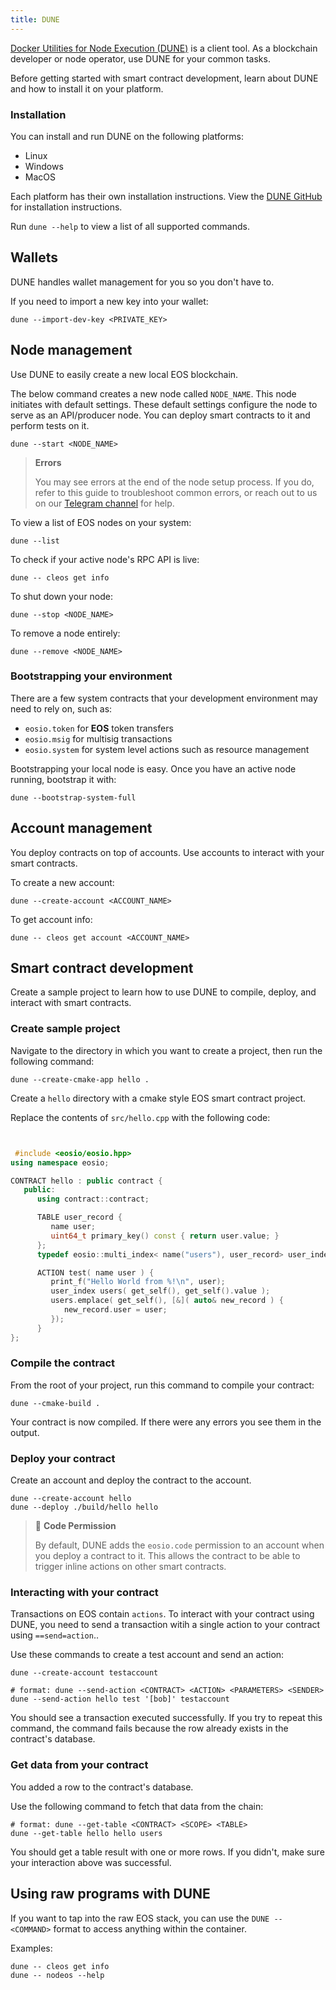 ```yaml
---
title: DUNE
---
```


[Docker Utilities for Node Execution (DUNE)](https://github.com/AntelopeIO/DUNE) is a client tool. 
As a blockchain developer or node operator, use DUNE for your common tasks.

Before getting started with smart contract development, learn about DUNE and how to install it on your platform.

### Installation

You can install and run DUNE on the following platforms:
* Linux
* Windows
* MacOS

Each platform has their own installation instructions. View the [DUNE GitHub](https://github.com/AntelopeIO/DUNE) for installation instructions. 

Run `dune --help` to view a list of all supported commands.

## Wallets

DUNE handles wallet management for you so you don't have to. 

If you need to import a new key into your wallet:

```shell
dune --import-dev-key <PRIVATE_KEY>
```

## Node management

Use DUNE to easily create a new local EOS blockchain.

The below command creates a new node called `NODE_NAME`.  This node initiates with default settings. These default settings configure the node to serve as an API/producer node. You can deploy smart contracts to it and perform tests on it.

```shell
dune --start <NODE_NAME>
```

>**Errors**
>
> You may see errors at the end of the node setup process.
> If you do, refer to this guide to troubleshoot common errors, or reach out to us on our
> [Telegram channel](https://t.me/antelopedevs) for help.

To view a list of EOS nodes on your system:

```shell
dune --list
```

To check if your active node's RPC API is live:

```shell
dune -- cleos get info
```

To shut down your node:

```shell
dune --stop <NODE_NAME>
```

To remove a node entirely:

```shell
dune --remove <NODE_NAME>
```

### Bootstrapping your environment

There are a few system contracts that your development environment may need to rely on, such as:
- `eosio.token` for **EOS** token transfers
- `eosio.msig` for multisig transactions
- `eosio.system` for system level actions such as resource management

Bootstrapping your local node is easy. Once you have an active node running, bootstrap it with:

```shell
dune --bootstrap-system-full
```

## Account management

You deploy contracts on top of accounts. Use accounts to interact with your smart contracts. 

To create a new account:

```shell
dune --create-account <ACCOUNT_NAME>
```

To get account info:

```shell
dune -- cleos get account <ACCOUNT_NAME>
```
## Smart contract development

Create a sample project to learn how to use DUNE to compile, deploy, and interact with smart contracts.

### Create sample project

Navigate to the directory in which you want to create a project, then run the following command:

```shell
dune --create-cmake-app hello .
```
Create a `hello` directory with a cmake style EOS smart contract project.

Replace the contents of `src/hello.cpp` with the following code:

```cpp


 #include <eosio/eosio.hpp>
using namespace eosio;

CONTRACT hello : public contract {
   public:
      using contract::contract;

      TABLE user_record {
         name user;
         uint64_t primary_key() const { return user.value; }
      };
      typedef eosio::multi_index< name("users"), user_record> user_index;

      ACTION test( name user ) {
         print_f("Hello World from %!\n", user);
         user_index users( get_self(), get_self().value );
         users.emplace( get_self(), [&]( auto& new_record ) {
            new_record.user = user;
         });
      }
};
```
### Compile the contract

From the root of your project, run this command to compile your contract:

```shell
dune --cmake-build .
```
Your contract is now compiled. If there were any errors you see them in the output.

### Deploy your contract

Create an account and deploy the contract to the account.

```shell
dune --create-account hello
dune --deploy ./build/hello hello
```

> 👀 **Code Permission**
> 
> By default, DUNE adds the `eosio.code` permission to an account when you deploy a contract to it. This allows the
> contract to be able to trigger inline actions on other smart contracts.

### Interacting with your contract

Transactions on EOS contain 
`actions`. To interact with your contract using DUNE, you need to send a transaction witih a single action to your contract using `==send=action`..


Use these commands to create a test account and send an action:

```shell
dune --create-account testaccount

# format: dune --send-action <CONTRACT> <ACTION> <PARAMETERS> <SENDER>
dune --send-action hello test '[bob]' testaccount
```

You should see a transaction executed successfully. If you try to repeat this command, the command 
fails because the row already exists in the contract's database.

### Get data from your contract

You added a row to the contract's database. 

Use the following command to fetch that data from the chain:

```shell
# format: dune --get-table <CONTRACT> <SCOPE> <TABLE>
dune --get-table hello hello users
```

You should get a table result with one or more rows. If you didn't, make sure your interaction above was successful.

## Using raw programs with DUNE

If you want to tap into the raw EOS stack, you can use the `DUNE -- <COMMAND>` format to access anything within the container.

Examples:
 
```shell
dune -- cleos get info
dune -- nodeos --help
```


